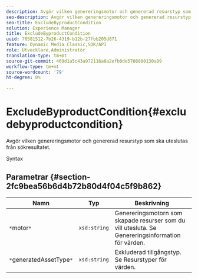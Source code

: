 ```yaml
---
description: Avgör vilken genereringsmotor och genererad resurstyp som ska uteslutas från sökresultatet.
seo-description: Avgör vilken genereringsmotor och genererad resurstyp som ska uteslutas från sökresultatet.
seo-title: ExcludeByproductCondition
solution: Experience Manager
title: ExcludeByproductCondition
uuid: 70581512-7b26-4319-b12b-27fbb205d871
feature: Dynamic Media Classic,SDK/API
role: Utvecklare,Administratör
translation-type: tm+mt
source-git-commit: 469d1a5c43a972116a8a2efb0de5708800130a99
workflow-type: tm+mt
source-wordcount: '79'
ht-degree: 0%

---
```



# ExcludeByproductCondition{#excludebyproductcondition}

Avgör vilken genereringsmotor och genererad resurstyp som ska uteslutas från sökresultatet.

Syntax

## Parametrar {#section-2fc9bea56b6d4b72b80d4f04c5f9b862}

| Namn | Typ | Beskrivning |
|---|---|---|
| `*`motor`*` | `xsd:string` | Genereringsmotorn som skapade resurser som du vill utesluta. Se Genereringsinformation för värden. |
| `*`generatedAssetType`*` | `xsd:string` | Exkluderad tillgångstyp. Se Resurstyper för värden. |

